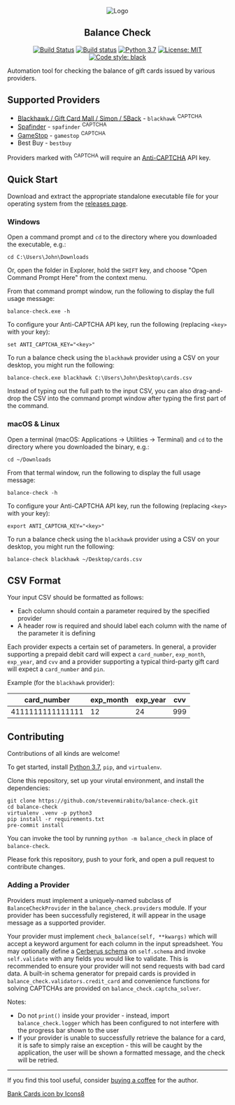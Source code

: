<p align="center"><img src="https://img.icons8.com/cotton/128/bank-cards.png" alt="Logo" /></p>

<h2 align="center">Balance Check</h2>

<p align="center">
<a href="https://travis-ci.com/stevenmirabito/balance-check"><img src="https://travis-ci.com/stevenmirabito/balance-check.svg?branch=master" alt="Build Status" /></a>
<a href="https://ci.appveyor.com/project/stevenmirabito/balance-check/branch/master"><img src="https://ci.appveyor.com/api/projects/status/n6odgn7kgq2nadgf/branch/master?svg=true" alt="Build status" /></a>
<a href="https://www.python.org/downloads/release/python-360/"><img src="https://img.shields.io/badge/python-3.7-blue.svg" alt="Python 3.7" /></a>
<a href="https://github.com/stevenmirabito/balance-check/blob/master/LICENSE"><img src="https://img.shields.io/github/license/stevenmirabito/balance-check.svg" alt="License: MIT" /></a>
<a href="https://github.com/ambv/black"><img src="https://img.shields.io/badge/code%20style-black-000000.svg" alt="Code style: black" /></a>
</p>

Automation tool for checking the balance of gift cards issued by various providers.

## Supported Providers
- [Blackhawk / Gift Card Mall / Simon / 5Back](https://mygift.giftcardmall.com) - `blackhawk` <sup>CAPTCHA</sup>
- [Spafinder](https://www.spafinder.com/pages/card-balance-inquiry/vpln) - `spafinder` <sup>CAPTCHA</sup>
- [GameStop](https://www.gamestop.com/profiles/valuelookup.aspx) - `gamestop` <sup>CAPTCHA</sup>
- Best Buy - `bestbuy`

Providers marked with <sup>CAPTCHA</sup> will require an [Anti-CAPTCHA](https://anti-captcha.com) API key.

## Quick Start
Download and extract the appropriate standalone executable file for your operating system from the [releases page](https://github.com/stevenmirabito/balance-check/releases).

### Windows

Open a command prompt and `cd` to the directory where you downloaded the executable, e.g.:

```
cd C:\Users\John\Downloads
```

Or, open the folder in Explorer, hold the `SHIFT` key, and choose "Open Command Prompt Here" from the context menu.

From that command prompt window, run the following to display the full usage message:

```
balance-check.exe -h
```

To configure your Anti-CAPTCHA API key, run the following (replacing `<key>` with your key):

```
set ANTI_CAPTCHA_KEY="<key>"
```

To run a balance check using the `blackhawk` provider using a CSV on your desktop, you might run the following:

```
balance-check.exe blackhawk C:\Users\John\Desktop\cards.csv
```

Instead of typing out the full path to the input CSV, you can also drag-and-drop the CSV into the command prompt window after typing the first part of the command.

### macOS & Linux

Open a terminal (macOS: Applications -> Utilities -> Terminal) and `cd` to the directory where you downloaded the binary, e.g.:

```
cd ~/Downloads
```

From that termal window, run the following to display the full usage message:

```
balance-check -h
```

To configure your Anti-CAPTCHA API key, run the following (replacing `<key>` with your key):

```
export ANTI_CAPTCHA_KEY="<key>"
```

To run a balance check using the `blackhawk` provider using a CSV on your desktop, you might run the following:

```
balance-check blackhawk ~/Desktop/cards.csv
```

## CSV Format

Your input CSV should be formatted as follows:

- Each column should contain a parameter required by the specified provider
- A header row is required and should label each column with the name of the parameter it is defining

Each provider expects a certain set of parameters. In general, a provider supporting a prepaid debit card will expect a `card_number`, `exp_month`, `exp_year`, and `cvv` and a provider supporting a typical third-party gift card will expect a `card_number` and `pin`.

Example (for the `blackhawk` provider):

| card_number      | exp_month | exp_year | cvv |
|------------------|-----------|----------|-----|
| 4111111111111111 | 12        | 24       | 999 |

## Contributing

Contributions of all kinds are welcome!

To get started, install [Python 3.7](https://www.python.org/downloads/release), `pip`, and `virtualenv`.

Clone this repository, set up your virutal environment, and install the dependencies:

```
git clone https://github.com/stevenmirabito/balance-check.git
cd balance-check
virtualenv .venv -p python3
pip install -r requirements.txt
pre-commit install
```

You can invoke the tool by running `python -m balance_check` in place of `balance-check`.

Please fork this repository, push to your fork, and open a pull request to contribute changes.

### Adding a Provider

Providers must implement a uniquely-named subclass of `BalanceCheckProvider` in the `balance_check.providers` module. If your provider has been successfully registered, it will appear in the usage message as a supported provider.

Your provider must implement `check_balance(self, **kwargs)` which will accept a keyword argument for each column in the input spreadsheet. You may optionally define a [Cerberus schema](http://docs.python-cerberus.org/en/stable/validation-rules.html) on `self.schema` and invoke `self.validate` with any fields you would like to validate. This is recommended to ensure your provider will not send requests with bad card data. A built-in schema generator for prepaid cards is provided in `balance_check.validators.credit_card` and convenience functions for solving CAPTCHAs are provided on `balance_check.captcha_solver`.

Notes:

- Do not `print()` inside your provider - instead, import `balance_check.logger` which has been configured to not interfere with the progress bar shown to the user
- If your provider is unable to successfully retrieve the balance for a card, it is safe to simply raise an exception - this will be caught by the application, the user will be shown a formatted message, and the check will be retried.

<hr>

If you find this tool useful, consider [buying a coffee](https://stevenmirabito.com/kudos) for the author.

[Bank Cards icon by Icons8](https://icons8.com/icon/68592/bank-cards)

